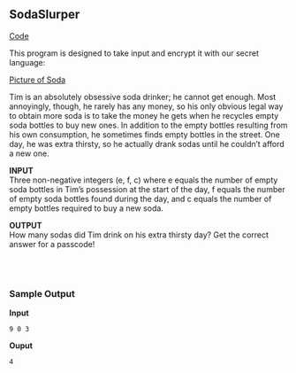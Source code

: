 ## SodaSlurper
[Code](sodaslurper.py) <br>

This program is designed to take input and encrypt it with our secret language: <br>

[Picture of Soda](Soda.png)

Tim is an absolutely obsessive soda drinker; he cannot get enough. 
Most annoyingly, though, he rarely has any money, so his only obvious legal 
way to obtain more soda is to take the money he gets when he recycles empty 
soda bottles to buy new ones. In addition to the empty bottles resulting from 
his own consumption, he sometimes finds empty bottles in the street. 
One day, he was extra thirsty, so he actually drank sodas until he couldn’t afford a new one.

**INPUT**<br>
Three non-negative integers (e, f, c) where e 
equals the number of empty soda bottles in Tim’s possession at the start of the day, 
f equals the number of empty soda bottles found during the day, and 
c equals the number of empty bottles required to buy a new soda.

**OUTPUT**<br>
How many sodas did Tim drink on his extra thirsty day? Get the correct answer for a passcode!

<br><br>
### Sample Output
**Input**
```
9 0 3
```
**Ouput**
```
4
```
